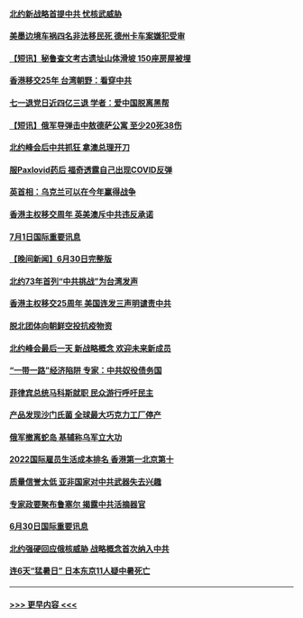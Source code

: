 #### [北约新战略首提中共 忧核武威胁](../pages/prog202/a103469681.md?t=07020651) 
#### [美墨边境车祸四名非法移民死 德州卡车案嫌犯受审](../pages/prog202/a103469677.md?t=07020651) 
#### [【短讯】秘鲁查文考古遗址山体滑坡 150座房屋被埋](../pages/prog202/a103469686.md?t=07020651) 
#### [香港移交25年 台湾朝野：看穿中共](../pages/prog202/a103469668.md?t=07020651) 
#### [七一退党日近四亿三退 学者：爱中国脱离黑帮](../pages/prog202/a103469666.md?t=07020651) 
#### [【短讯】俄军导弹击中敖德萨公寓 至少20死38伤](../pages/prog202/a103469674.md?t=07020651) 
#### [北约峰会后中共抓狂 拿澳总理开刀](../pages/prog202/a103469336.md?t=07020651) 
#### [服Paxlovid药后 福奇透露自己出现COVID反弹](../pages/prog202/a103469331.md?t=07020651) 
#### [英首相：乌克兰可以在今年赢得战争](../pages/prog202/a103469324.md?t=07020651) 
#### [香港主权移交周年 英美澳斥中共违反承诺](../pages/prog202/a103469299.md?t=07020651) 
#### [7月1日国际重要讯息](../pages/prog202/a103469297.md?t=07020651) 
#### [【晚间新闻】6月30日完整版](../pages/prog202/a103469054.md?t=07020651) 
#### [北约73年首列“中共挑战”为台湾发声](../pages/prog202/a103469095.md?t=07020651) 
#### [香港主权移交25周年 美国连发三声明谴责中共](../pages/prog202/a103469052.md?t=07020651) 
#### [脱北团体向朝鲜空投抗疫物资](../pages/prog202/a103468867.md?t=07020651) 
#### [北约峰会最后一天 新战略概念 欢迎未来新成员](../pages/prog202/a103468877.md?t=07020651) 
#### [“一带一路”经济陷阱 专家：中共奴役债务国](../pages/prog202/a103468865.md?t=07020651) 
#### [菲律宾总统马科斯就职 民众游行呼吁民主](../pages/prog202/a103468863.md?t=07020651) 
#### [产品发现沙门氏菌 全球最大巧克力工厂停产](../pages/prog202/a103468737.md?t=07020651) 
#### [俄军撤离蛇岛 基辅称乌军立大功](../pages/prog202/a103468727.md?t=07020651) 
#### [2022国际雇员生活成本排名 香港第一北京第十](../pages/prog202/a103468597.md?t=07020651) 
#### [质量信誉太低 亚非国家对中共武器失去兴趣](../pages/prog202/a103468601.md?t=07020651) 
#### [专家政要聚布鲁塞尔 揭露中共活摘器官](../pages/prog202/a103468570.md?t=07020651) 
#### [6月30日国际重要讯息](../pages/prog202/a103468563.md?t=07020651) 
#### [北约强硬回应俄核威胁 战略概念首次纳入中共](../pages/prog202/a103468586.md?t=07020651) 
#### [连6天“猛暑日” 日本东京11人疑中暑死亡](../pages/prog202/a103468467.md?t=07020651) 

----
#### [ >>> 更早内容 <<< ](../indexes/prog202-earlier.md)
